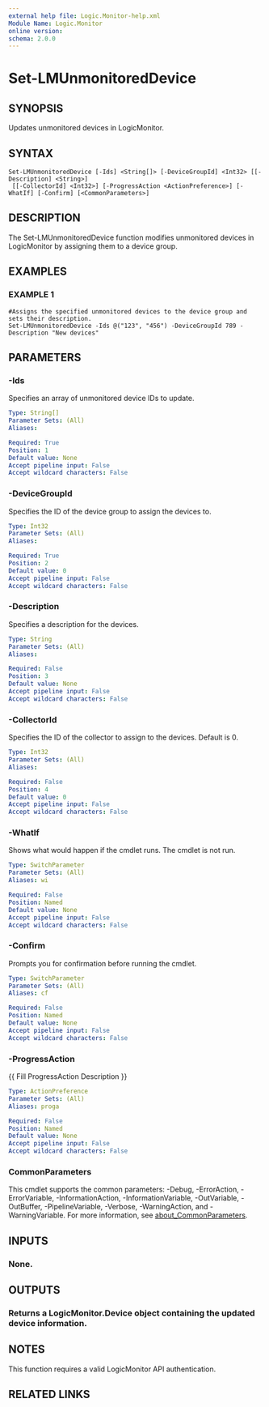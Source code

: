 ```yaml
---
external help file: Logic.Monitor-help.xml
Module Name: Logic.Monitor
online version:
schema: 2.0.0
---
```


# Set-LMUnmonitoredDevice

## SYNOPSIS
Updates unmonitored devices in LogicMonitor.

## SYNTAX

```
Set-LMUnmonitoredDevice [-Ids] <String[]> [-DeviceGroupId] <Int32> [[-Description] <String>]
 [[-CollectorId] <Int32>] [-ProgressAction <ActionPreference>] [-WhatIf] [-Confirm] [<CommonParameters>]
```

## DESCRIPTION
The Set-LMUnmonitoredDevice function modifies unmonitored devices in LogicMonitor by assigning them to a device group.

## EXAMPLES

### EXAMPLE 1
```
#Assigns the specified unmonitored devices to the device group and sets their description.
Set-LMUnmonitoredDevice -Ids @("123", "456") -DeviceGroupId 789 -Description "New devices"
```

## PARAMETERS

### -Ids
Specifies an array of unmonitored device IDs to update.

```yaml
Type: String[]
Parameter Sets: (All)
Aliases:

Required: True
Position: 1
Default value: None
Accept pipeline input: False
Accept wildcard characters: False
```

### -DeviceGroupId
Specifies the ID of the device group to assign the devices to.

```yaml
Type: Int32
Parameter Sets: (All)
Aliases:

Required: True
Position: 2
Default value: 0
Accept pipeline input: False
Accept wildcard characters: False
```

### -Description
Specifies a description for the devices.

```yaml
Type: String
Parameter Sets: (All)
Aliases:

Required: False
Position: 3
Default value: None
Accept pipeline input: False
Accept wildcard characters: False
```

### -CollectorId
Specifies the ID of the collector to assign to the devices.
Default is 0.

```yaml
Type: Int32
Parameter Sets: (All)
Aliases:

Required: False
Position: 4
Default value: 0
Accept pipeline input: False
Accept wildcard characters: False
```

### -WhatIf
Shows what would happen if the cmdlet runs. The cmdlet is not run.

```yaml
Type: SwitchParameter
Parameter Sets: (All)
Aliases: wi

Required: False
Position: Named
Default value: None
Accept pipeline input: False
Accept wildcard characters: False
```

### -Confirm
Prompts you for confirmation before running the cmdlet.

```yaml
Type: SwitchParameter
Parameter Sets: (All)
Aliases: cf

Required: False
Position: Named
Default value: None
Accept pipeline input: False
Accept wildcard characters: False
```

### -ProgressAction
{{ Fill ProgressAction Description }}

```yaml
Type: ActionPreference
Parameter Sets: (All)
Aliases: proga

Required: False
Position: Named
Default value: None
Accept pipeline input: False
Accept wildcard characters: False
```

### CommonParameters
This cmdlet supports the common parameters: -Debug, -ErrorAction, -ErrorVariable, -InformationAction, -InformationVariable, -OutVariable, -OutBuffer, -PipelineVariable, -Verbose, -WarningAction, and -WarningVariable. For more information, see [about_CommonParameters](http://go.microsoft.com/fwlink/?LinkID=113216).

## INPUTS

### None.
## OUTPUTS

### Returns a LogicMonitor.Device object containing the updated device information.
## NOTES
This function requires a valid LogicMonitor API authentication.

## RELATED LINKS

